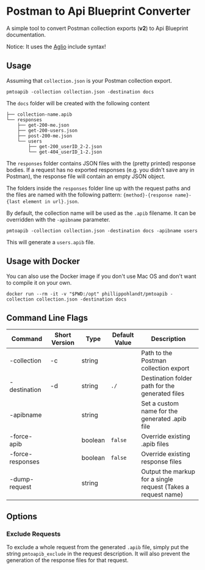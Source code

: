 # Postman to Api Blueprint Converter

A simple tool to convert Postman collection exports (**v2**) to Api Blueprint documentation.

Notice: It uses the [Aglio](https://github.com/danielgtaylor/aglio) include syntax!

## Usage

Assuming that `collection.json` is your Postman collection export.

```
pmtoapib -collection collection.json -destination docs
```

The `docs` folder will be created with the following content

```
├── collection-name.apib
└── responses
    ├── get-200-me.json
    ├── get-200-users.json
    ├── post-200-me.json
    └── users
        ├── get-200_userID_2-2.json
        └── get-404_userID_1-2.json
```

The `responses` folder contains JSON files with the (pretty printed) response bodies.
If a request has no exported responses (e.g. you didn't save any in Postman), 
the response file will contain an empty JSON object.

The folders inside the `responses` folder line up with the request paths and
the files are named with the following pattern: `{method}-{response name}-{last element in url}.json`.

By default, the collection name will be used as the `.apib` filename.
It can be overridden with the `-apibname` parameter.

```
pmtoapib -collection collection.json -destination docs -apibname users
```

This will generate a `users.apib` file.

## Usage with Docker

You can also use the Docker image if you don't use Mac OS and don't want to compile it on your own.

```
docker run --rm -it -v "$PWD:/opt" phillippohlandt/pmtoapib -collection collection.json -destination docs
```

## Command Line Flags

| Command | Short Version | Type | Default Value | Description |
|---------|---------------|------|---------------|-------------|
| -collection | -c | string | | Path to the Postman collection export |
| -destination | -d | string | `./` | Destination folder path for the generated files |
| -apibname | | string | | Set a custom name for the generated .apib file |
| -force-apib | | boolean | `false` | Override existing .apib files |
| -force-responses | | boolean | `false` | Override existing response files |
| -dump-request | | string | | Output the markup for a single request (Takes a request name) |


## Options

### Exclude Requests

To exclude a whole request from the generated `.apib` file, simply put the string `pmtoapib_exclude` 
in the request description. It will also prevent the generation of the response files for that request.
